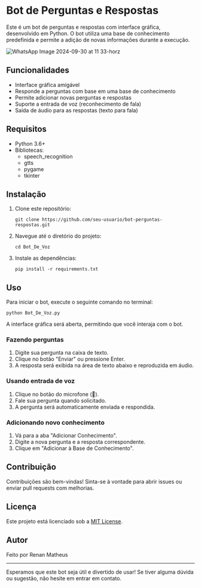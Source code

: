 # Bot de Perguntas e Respostas

Este é um bot de perguntas e respostas com interface gráfica, desenvolvido em Python. O bot utiliza uma base de conhecimento predefinida e permite a adição de novas informações durante a execução.

![WhatsApp Image 2024-09-30 at 11 33-horz](https://github.com/user-attachments/assets/583512a9-6b63-4306-8c0c-4c3521843fdd)

## Funcionalidades

- Interface gráfica amigável
- Responde a perguntas com base em uma base de conhecimento
- Permite adicionar novas perguntas e respostas
- Suporte a entrada de voz (reconhecimento de fala)
- Saída de áudio para as respostas (texto para fala)

## Requisitos

- Python 3.6+
- Bibliotecas:
  - speech_recognition
  - gtts
  - pygame
  - tkinter

## Instalação

1. Clone este repositório:
   ```
   git clone https://github.com/seu-usuario/bot-perguntas-respostas.git
   ```

2. Navegue até o diretório do projeto:
   ```
   cd Bot_De_Voz
   ```

3. Instale as dependências:
   ```
   pip install -r requirements.txt
   ```

## Uso

Para iniciar o bot, execute o seguinte comando no terminal:

```
python Bot_De_Voz.py
```

A interface gráfica será aberta, permitindo que você interaja com o bot.

### Fazendo perguntas

1. Digite sua pergunta na caixa de texto.
2. Clique no botão "Enviar" ou pressione Enter.
3. A resposta será exibida na área de texto abaixo e reproduzida em áudio.

### Usando entrada de voz

1. Clique no botão do microfone (🎤).
2. Fale sua pergunta quando solicitado.
3. A pergunta será automaticamente enviada e respondida.

### Adicionando novo conhecimento

1. Vá para a aba "Adicionar Conhecimento".
2. Digite a nova pergunta e a resposta correspondente.
3. Clique em "Adicionar à Base de Conhecimento".

## Contribuição

Contribuições são bem-vindas! Sinta-se à vontade para abrir issues ou enviar pull requests com melhorias.

## Licença

Este projeto está licenciado sob a [MIT License](LICENSE).

## Autor

Feito por Renan Matheus

---

Esperamos que este bot seja útil e divertido de usar! Se tiver alguma dúvida ou sugestão, não hesite em entrar em contato.
